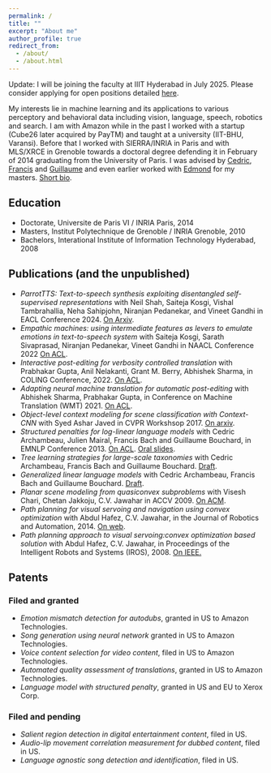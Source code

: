 ```yaml
---
permalink: /
title: ""
excerpt: "About me"
author_profile: true
redirect_from: 
  - /about/
  - /about.html
---
```


Update: I will be joining the faculty at IIIT Hyderabad in July 2025. Please consider applying for open positions detailed [here](talks/openings).

My interests lie in machine learning and its applications to various perceptory and behavioral data including vision, language, speech, robotics and search. 
I am with Amazon while in the past I worked with a startup (Cube26 later acquired by PayTM) and taught at a university (IIT-BHU, Varansi). Before that I worked with SIERRA/INRIA in Paris and with MLS/XRCE in Grenoble towards a doctoral degree defending it in February of 2014 graduating from the University of Paris. I was advised by [Cedric](http://www0.cs.ucl.ac.uk/staff/c.archambeau/), [Francis](https://www.di.ens.fr/~fbach/) and [Guillaume](https://gbouchar.github.io/) and even earlier worked with [Edmond](http://morpheo.inrialpes.fr/people/Boyer/) for my masters.
[Short bio](contact/).

Education
-----
* Doctorate, Universite de Paris VI / INRIA Paris, 2014
* Masters, Institut Polytechnique de Grenoble / INRIA Grenoble, 2010
* Bachelors, Interational Institute of Information Technology Hyderabad, 2008

Publications (and the unpublished)
----
* _ParrotTTS: Text-to-speech synthesis exploiting disentangled self-supervised representations_ with Neil Shah, Saiteja Kosgi, Vishal Tambrahallia, Neha Sahipjohn, Niranjan Pedanekar, and Vineet Gandhi in EACL Conference 2024. [On Arxiv](https://arxiv.org/abs/2303.01261v2).
* _Empathic machines: using intermediate features as levers to emulate emotions in text-to-speech system_ with Saiteja Kosgi, Sarath Sivaprasad, Niranjan Pedanekar, Vineet Gandhi in NAACL Conference 2022 [On ACL](https://aclanthology.org/2022.naacl-main.26/).
* _Interactive post-editing for verbosity controlled translation_ with Prabhakar Gupta, Anil Nelakanti, Grant M. Berry, Abhishek Sharma, in COLING Conference, 2022. [On ACL](https://aclanthology.org/2022.coling-1.454/).
* _Adapting neural machine translation for automatic post-editing_ with Abhishek Sharma, Prabhakar Gupta, in Conference on Machine Translation (WMT) 2021. [On ACL](https://aclanthology.org/2021.wmt-1.35/).
* _Object-level context modeling for scene classification with Context-CNN_ with Syed Ashar Javed in CVPR Workshsop 2017. [On arxiv](https://arxiv.org/abs/1705.04358).
* _Structured penalties for log-linear language models_ with Cedric Archambeau, Julien Mairal, Francis Bach and Guillaume Bouchard, in EMNLP Conference 2013. [On ACL](https://aclanthology.org/D13-1024/). [Oral slides](https://drive.google.com/file/d/1yzhVnA5R7I51EJ3sB5EhmpQfg6_4QR26/).
* _Tree learning strategies for large-scale taxonomies_ with Cedric Archambeau, Francis Bach and Guillaume Bouchard. [Draft](https://drive.google.com/file/d/1wyFinq6iAyhDbP4eHZG-6zcMEvj7TQoh/).
* _Generalized linear language models_ with Cedric Archambeau, Francis Bach and Guillaume Bouchard. [Draft](https://drive.google.com/file/d/1MyaX_t9qBwtvhhLrgC659vP6yLWIyDrF/).
* _Planar scene modeling from quasiconvex subproblems_ with Visesh Chari, Chetan Jakkoju, C.V. Jawahar in ACCV 2009. [On ACM](https://dl.acm.org/doi/abs/10.1007/978-3-642-12304-7_4).
* _Path planning for visual servoing and navigation using convex optimization_ with Abdul Hafez, C.V. Jawahar, in the Journal of Robotics and Automation, 2014. [On web](https://drive.google.com/file/d/1YATahupD_2UViEzTakyJE7Y75-MRg6gb/).
* _Path planning approach to visual servoing:convex optimization based solution_ with Abdul Hafez, C.V. Jawahar, in Proceedings of the Intelligent Robots and Systems (IROS), 2008. [On IEEE.](https://ieeexplore.ieee.org/abstract/document/4399590)

Patents
------
### Filed and granted
* _Emotion mismatch detection for autodubs_, granted in US to Amazon Technologies.
* _Song generation using neural network_ granted in US to Amazon Technologies.
* _Voice content selection for video content_, filed in US to Amazon Technologies.
* _Automated quality assessment of translations_, granted in US to Amazon Technologies.
* _Language model with structured penalty_, granted in US and EU to Xerox Corp.

### Filed and pending
* _Salient region detection in digital entertainment content_, filed in US.
* _Audio-lip movement correlation measurement for dubbed content_, filed in US.
* _Language agnostic song detection and identification_, filed in US.

